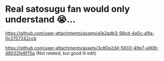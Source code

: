 # Real satosugu fan would only understand 😭... 


https://github.com/user-attachments/assets/a1e2adb3-98cd-4a5c-a1fa-0c2707242ccb



https://github.com/user-attachments/assets/3c80e2d4-5933-49e7-a906-48032fe9f70a
(Not related, but good lil edit)
